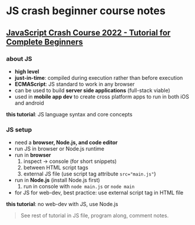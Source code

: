 # JS crash beginner course notes

## [JavaScript Crash Course 2022 - Tutorial for Complete Beginners](https://www.youtube.com/watch?v=XIOLqoPHCJ4&t=2617s)

### about JS

- **high level**
- **just-in-time**: compiled during execution rather than before execution
- **ECMAScript**: JS standard to work in any browser
- can be used to build **server side applications** (full-stack viable)
- used in **mobile app dev** to create cross platform apps to run in both iOS and android

**this tutorial**: JS language syntax and core concepts

### JS setup

- need a **browser, Node.js, and code editor**
- run JS in browser or Node.js runtime
- run in **browser**
  1. inspect -> console (for short snippets)
  2. between HTML script tags
  3. external JS file (use script tag attribute `src="main.js"`)
- run in **Node.js** (install Node.js first)
  1. run in console with `node main.js` or `node main`
- for JS for web-dev, best practice: use external script tag in HTML file

**this tutorial**: no web-dev with JS, use Node.js

> See rest of tutorial in JS file, program along, comment notes.
